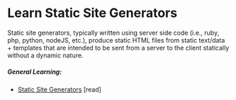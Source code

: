 # Learn Static Site Generators

Static site generators, typically written using server side code (i.e., ruby, php, python, nodeJS, etc.), produce static HTML files from static text/data + templates that are intended to be sent from a server to the client statically without a dynamic nature.

##### General Learning:

* [Static Site Generators](http://www.oreilly.com/web-platform/free/static-site-generators.csp) [read]






















 






